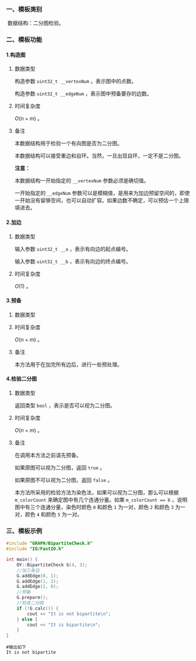 ### 一、模板类别

​	数据结构：二分图检验。

### 二、模板功能

#### 1.构造图

1. 数据类型

   构造参数 `uint32_t __vertexNum`​ ，表示图中的点数。

   构造参数 `uint32_t __edgeNum` ，表示图中预备要存的边数。

2. 时间复杂度

   $O(n+m)$ 。

3. 备注

   本数据结构用于检验一个有向图是否为二分图。

   本数据结构可以接受重边和自环。当然，一旦出现自环，一定不是二分图。
   
   **注意：**
   
   本数据结构一开始指定的 `__vertexNum` 参数必须是确切值。
   
   一开始指定的 `__edgeNum` 参数可以是模糊值，是用来为加边预留空间的，即使一开始没有留够空间，也可以自动扩容。如果边数不确定，可以预估一个上限填进去。

#### 2.加边

1. 数据类型

   输入参数 `uint32_t __a`​ ，表示有向边的起点编号。

   输入参数 `uint32_t __b` ，表示有向边的终点编号。

2. 时间复杂度

   $O(1)$ 。


#### 3.预备

1. 数据类型

2. 时间复杂度

   $O(n+m)$ 。

3. 备注

   本方法用于在加完所有边后，进行一些预处理。

#### 4.检验二分图

1. 数据类型

   返回类型 `bool` ，表示是否可以视为二分图。

2. 时间复杂度

   $O(n+m)$ 。

3. 备注

   在调用本方法之前请先预备。

   如果原图可以视为二分图，返回 `true` 。
   
   如果原图不可以视为二分图，返回 `false` 。
   
   本方法所采用的检验方法为染色法，如果可以视为二分图，那么可以根据 `m_colorCount` 来确定图中有几个连通分量。如果 `m_colorCount == 6` ，说明图中有三个连通分量，染色时颜色 `0` 和颜色 `1` 为一对，颜色 `2` 和颜色 `3` 为一对，颜色 `4` 和颜色 `5` 为一对。

### 三、模板示例

```c++
#include "GRAPH/BipartiteCheck.h"
#include "IO/FastIO.h"

int main() {
    OY::BipartiteCheck G(4, 3);
    //加三条边
    G.addEdge(0, 1);
    G.addEdge(1, 2);
    G.addEdge(2, 0);
    //预备
    G.prepare();
    //检查二分图
    if (!G.calc()) {
        cout << "It is not bipartite\n";
    } else {
        cout << "It is bipartite\n";
    }
}
```

```
#输出如下
It is not bipartite

```

